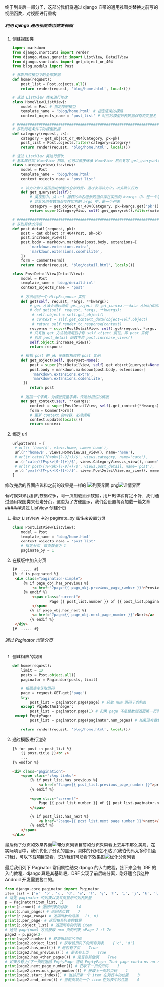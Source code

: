 终于到最后一部分了，这部分我们将通过 django 自带的通用视图类替换之前写的视图函数，对视图进行重构
##### 利用 django 通用视图类创建类视图

1. 创建视图类

   ``````python
   import markdown
   from django.shortcuts import render
   from django.views.generic import ListView, DetailView
   from django.shortcuts import get_object_or_404
   from blog.models import Post

   # 获取相应模型下的全部数据
   def home(request):
       post_list = Post.objects.all()
       return render(request, 'blog/home.html', locals())

   # 通过 ListView 类来进行修改
   class HomeView(ListView):
       model = Post # 指定视图模型
       template_name = 'blog/home.html' # 指定渲染的模版
       context_objects_name = 'post_list' # 对应的模型列表数据保存的变量名

   # #################################################################################
   # 获取特定条件下的模型数据 
   def category(request, pk):
       category = get_object_or_404(Category, pk=pk)
       post_list = Post.objects.filter(category=category)
       return render(request, 'blog/home.html', locals())

   # 通过 ListView 类进行修改
   # 基本属性同 HomeView 相同，也可以直接继承 HomeView 然后复写 get_queryset() 方法实现
   class CategoryView(ListView):
       model = Post
       template_name = 'blog/home.html'
       context_objects_name = 'post_list'
       
       # 该方法默认返回指定模型的全部数据，通过复写该方法，改变默认行为
       def get_queryset(self):
           # 类视图中，从 url 捕获的命名组参数值保存在实例的 kwargs 中，是一个字典
           # 非命名组参数值保存在实例的 args 中，是一个列表
           category = get_object_or_404(Category, pk=kwargs.get('pk'))
           return super(CategoryView, self).get_queryset().filter(category=category)

   # #################################################################################
   # 获取具体的详情
   def post_detail(request, pk):
       post = get_object_or_404(Post, pk=pk)
       post.increase_views()
       post.body = markdown.markdown(post.body, extensions=[
           'markdown.extensions.extra',
           'markdown.extensions.codehilite',
       ])
       form = CommentForm()
       return render(request, 'blog/detail.html', locals())

   class PostDetailView(DetailView):
       model = Post
       template_name = 'blog/detail.html'
       context_objects_name = 'post'
       
       # 方法返回一个 HttpResponse 实例
       def get(self, request, *args, **kwargs):
           # get 方法会通过调用 get_object 和 get_context——data 方法对模版渲染
           # def get(self, request, *args, **kwargs):
           	# self.object = self.get_object()
           	# context = self.get_context_data(object=self.object)
           	# return self.render_to_response(context)
           response = super(PostDetailView, self).get(request, *args, **kwargs)
           # 只有当 get 方法被调用后才有 self.object 属性，即 post 实例
           # 对应 post_detail 函数中的 post.increase_views()
           self.object.increase_views()
           return response
       
       # 根据 post 的 pk 值获取相应的 post 实例
       def get_object(self, queryset=None):
           post = super(PostDetailView, self).get_object(queryset=None)
           post.body = markdown.markdown(post.body, extensions=[
           	'markdown.extensions.extra',
           	'markdown.extensions.codehilite',
       	])
           return post
       
       # 返回一个字典，为模版变量字典，传递给相应的模版
       def get_context(self, **kwargs):
           context = super(PostDetailView, self).get_context(**kwargs)
           form = CommentForm()
           # 更新 context 的内容，必须调用
           context.update(locals())
           return context
   ``````

2. 绑定 url

   ``````python
   urlpatterns = [
   	# url(r'^home/$', views.home, name='home'),
   	url(r'^home/$', views.HomeView.as_view(), name='home'),
   	# url(r'cate/(?P<pk>[0-9]+)/$', views.category, name='cate'),
   	url(r'cate/(?P<pk>[0-9]+)/$', views.CategoryView.as_view(), name='cate'),
   	# url(r'post/(?P<pk>[0-9]+)/$', views.post_detail, name='post'),
   	url(r'post/(?P<pk>[0-9]+)/$', views.PostDetailView.as_view(), name='post'),
   ]
   ``````
修改完后的界面应该和之前的效果是一样的
![列表界面.png](https://upload-images.jianshu.io/upload_images/2888797-84318dada70a06fb.png?imageMogr2/auto-orient/strip%7CimageView2/2/w/1240)![详情界面](https://upload-images.jianshu.io/upload_images/2888797-ecf1306edfab8975.png?imageMogr2/auto-orient/strip%7CimageView2/2/w/1240)

有时候如果我们的数据过多，同一页加载全部数据，用户的体验肯定不好，我们通过通用视图类来创建分页，这边为了方便显示，我们会设置每页加载一篇文章
######通过 ListView 创建分页

1. 指定 ListView 中的 paginate_by 属性来设置分页

   ``````python
   class PostListView(ListView):
       model = Post
       template_name = 'blog/home.html'
       context_objects_name = 'post_list'
       # 指定分页，每页数量为 1
       paginate_by = 1
   ``````

2. 在模版中加入分页

   ``````html
   {# ...... #}
   {% if is_paginated %}
   	<div class="pagination-simple">
   		{% if page_obj.has_previous %}
   			<a href="?page={{ page_obj.previous_page_number }}">Previous</a>
   		{% endif %}
   			<span class="current">
                    Page {{ post_list.number }} of {{ post_list.paginator.num_pages }}
           	</span>
           {% if page_obj.has_next %}
           	<a href="?page={{ page_obj.next_page_number }}">Next</a>
           {% endif %}
   	</div>
   {# ...... #}
   ``````

###### 通过 Paginator 创建分页

1. 创建相应的视图

   ``````python
   def home(request):
       limit = 10
       posts = Post.object.all()
       paginator = Paginator(posts, limit)
       
       # 根据表单获取页码
       page = request.GET.get('page')
       try:
           post_list = paginator.page(page) # 获取 num 页码下的列表
       except PageNotAnInteger:
           post_list = paginator.page(1) # 如果 page 不是整数则返回第一页列表
   	except EmptyPage:
           post_list = paginator.page(paginator.num_pages) # 如果没有数据则返回最后一页列表
   	
       return render(request, 'blog/home.html', locals())
   ``````

2. 通过模版进行渲染

   ``````html
   {% for post in post_list %}
       {{ post.title }}<br />
       ...
   {% endfor %}

   <div class="pagination">
       <span class="step-links">
           {% if post_list.has_previous %}
               <a href="?page={{ post_list.previous_page_number }}">previous</a>
           {% endif %}
           
           <span class="current">
               Page {{ post_list.number }} of {{ post_list.paginator.num_pages }}
           </span>

           {% if post_list.has_next %}
               <a href="?page={{ post_list.next_page_number }}">next</a>
           {% endif %}
       </span>
   </div>
   ``````
最后做了分页的效果界面![带分页列表](https://upload-images.jianshu.io/upload_images/2888797-604032378a06361f.png?imageMogr2/auto-orient/strip%7CimageView2/2/w/1240)目前的分页效果看上去并不那么美观，在实际项目中，我们优化了分页的显示，具体的代码就不贴了(我怕代码太多你们会打我)，可以下载项目查看，这边我们可以看下效果图![优化分页列表](https://upload-images.jianshu.io/upload_images/2888797-c2812cf646f609b5.png?imageMogr2/auto-orient/strip%7CimageView2/2/w/1240)

最后我们列下 Paginator 常用属性结束 django 的入门教程，接下来会有 DRF 的入门教程，django 算是其基础吧，DRF 实现了前后端分离，刚好适合我这种 Android 开发需要接口的。
``````python
from django.core.paginator import Paginator
item_list = ['a', 'b', 'c', 'd', 'e', 'f', 'g', 'h', 'i', 'j', 'k', 'l', 'm', 'n']
# 指定 paginator 的列表以及每页显示的列表数量
p = Paginator(item_list, 2)
print(p.count) # 返回列表的总数	14
print(p.num_pages) # 返回总页数    7
print(p.page_range) # 返回页数的范围	(1, 8)
print(p.per_page) # 返回每页列表的数量
print(p.object_list) # 返回所有的列表 item
# 通过 page(num) 方法获取 num 页的列表 <Page 2 of 7>
page2 = p.page(2)
print(page2.number) # 获取当前页的页码
print(page2.object_list) # 获取该页码下的所有列表    ['c', 'd']
print(page2.has_next()) # 是否有下页    True
print(page2.has_previous()) # 是否有上页    True
print(page2.has_other_pages()) # 是否有其他页    True
# 如果没有上/下一页则返回 EmptyPage 错误 EmptyPage: That page contains no results
print(page2.next_page_number()) # 获取下一页的页码    3
print(page2.previous_page_number()) # 获取上一页的页码    1
print(page2.start_index()) # 当前页第一个 item 在列表中的位置    3
print(page2.end_index()) # 当前页最后一个 item 在列表中的位置    4
``````